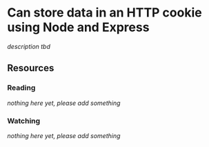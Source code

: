 # Can store data in an HTTP cookie using Node and Express
_description tbd_
## Resources
### Reading
_nothing here yet, please add something_
### Watching
_nothing here yet, please add something_
